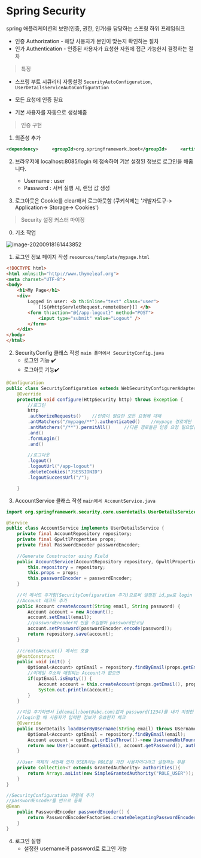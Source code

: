 # Spring Security

spring 애플리케이션의 보안(인증, 권한, 인가)을 담당하는 스프링 하위 프레임워크

- 인증 Authorization  - 해당 사용자가 본인이 맞는지 확인하는 절차
- 인가 Authentication - 인증된 사용자가 요청한 자원에 접근 가능한지 결정하는 절차



> 특징

- 스프링 부트 시큐리티 자동설정 `SecurityAutoConfiguration`, `UserDetailsServiceAutoConfiguration`

- 모든 요청에 인증 필요
- 기본 사용자를 자동으로 생성해줌



> 인증 구현

1. 의존성 추가 

```xml
<dependency>     <groupId>org.springframework.boot</groupId>     <artifactId>spring-boot-starter-security</artifactId> </dependency> 
```

2. 브라우저에 localhost:8085/login 에 접속하여 기본 설정된 정보로 로그인을 해줍니다.
   - Username : user
   - Password : 서버 실행 시, 랜덤 값 생성

3. 로그아웃은 Cookie를 clear해서 로그아웃함
   (쿠키삭제는 '개발자도구-> Application-> Storage-> Cookies')



> Security 설정 커스터 마이징

0. 기초 작업

![image-20200918161443852](C:\Users\user\AppData\Roaming\Typora\typora-user-images\image-20200918161443852.png)

1. 로그인 정보 페이지 작성	 `resources/template/mypage.html`

```html
<!DOCTYPE html>
<html xmlns:th="http://www.thymeleaf.org">
<meta charset="UTF-8">
<body>
	<h1>My Page</h1>
	<div>
		Logged in user: <b th:inline="text" class="user">
			[[${#httpServletRequest.remoteUser}]] </b>
		<form th:action="@{/app-logout}" method="POST">
			<input type="submit" value="Logout" />
		</form>
	</div>
</body>
</html>
```



2. SecurityConfig 클래스 작성	 `main 폴더에서 SecurityConfig.java`
   - 로그인 기능 :heavy_check_mark:
   - 로그아웃 기능:heavy_check_mark:

```java
@Configuration
public class SecurityConfiguration extends WebSecurityConfigurerAdapter{
	@Override
    protected void configure(HttpSecurity http) throws Exception {
		//로그인
        http
        .authorizeRequests()	//인증이 필요한 모든 요청에 대해
		.antMatchers("/mypage/**").authenticated() 	  //mypage 경로에만 인증 요청
		.antMatchers("/**").permitAll()		//다른 경로들은 인증 요청 필요없음   
		.and()
		.formLogin()
		.and()
            
        //로그아웃
		.logout()
		.logoutUrl("/app-logout")
		.deleteCookies("JSESSIONID")
		.logoutSuccessUrl("/");

	}
```



3. AccountService 클래스 작성	`main에서 AccountService.java`

```java
import org.springframework.security.core.userdetails.UserDetailsService;

@Service
public class AccountService implements UserDetailsService {
	private final AccountRepository repository;
	private final GpwltlProperties props;
	private final PasswordEncoder passwordEncoder;
    
    //Generate Constructor using Field
	public AccountService(AccountRepository repository, GpwltlProperties props, PasswordEncoder passwordEncoder) {
		this.repository = repository;
		this.props = props;
		this.passwordEncoder = passwordEncoder;
	}
	
	//이 메서드 추가함(SecurityConfiguration 추가)으로써 설정된 id,pw로 login 가능
	//Account 레코드 추가
    public Account createAccount(String email, String password) {
		Account account = new Account();
		account.setEmail(email);
		//passwordEncoder의 빈을 주입받아 password인코딩
		account.setPassword(passwordEncoder.encode(password));
		return repository.save(account);
	}
    
    //createAccount() 메서드 호출
    @PostConstruct
	public void init() {
		Optional<Account> optEmail = repository.findByEmail(props.getEmail());
		//이메일 주소와 매칭되는 Account가 없으면
		if(optEmail.isEmpty()) {
			Account account = this.createAccount(props.getEmail(), props.getPassword());
			System.out.println(account);
		}
	}
    
	//여길 추가하면서 id(email:boot@abc.com)값과 password(1234)를 내가 지정한 값으로 가능
    //login할 때 사용자가 입력한 정보가 유효한지 체크
	@Override
	public UserDetails loadUserByUsername(String email) throws UsernameNotFoundException {
		Optional<Account> optEmail = repository.findByEmail(email);
		Account account = optEmail.orElseThrow(()->new UsernameNotFoundException(email+" Not Found"));
		return new User(account.getEmail(), account.getPassword(), authorities());
	}
	
    //User 객체의 세번째 인자 USER라는 ROLE을 가진 사용자이다라고 설정하는 부분
	private Collection<? extends GrantedAuthority> authorities(){
		return Arrays.asList(new SimpleGrantedAuthority("ROLE_USER"));
	}
}
```

```java
//SecurityConfiguration 파일에 추가
//passwordEncoder를 빈으로 등록
@Bean
	public PasswordEncoder passwordEncoder() {
		return PasswordEncoderFactories.createDelegatingPasswordEncoder();
	}
}
```



4. 로그인 실행
   - 설정한 username과 password로 로그인 가능